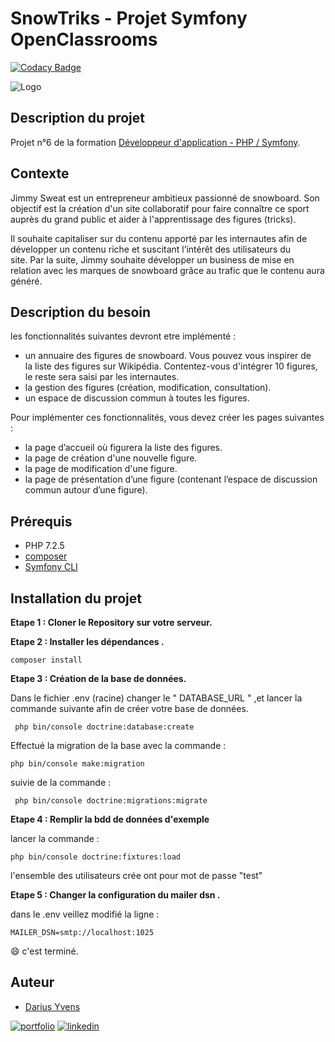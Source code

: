 
# SnowTriks - Projet Symfony OpenClassrooms

[![Codacy Badge](https://app.codacy.com/project/badge/Grade/29a59771543e458c9aa25bb23cda1ddd)](https://www.codacy.com/gh/yd67/SnowTricks/dashboard?utm_source=github.com&amp;utm_medium=referral&amp;utm_content=yd67/SnowTricks&amp;utm_campaign=Badge_Grade)

![Logo](https://user.oc-static.com/upload/2016/11/17/14793747168201_snowboard_neige_figure_saut_shutterstock_3516624621.jpg)


## Description du projet 

Projet n°6 de la formation [Développeur d'application - PHP / Symfony](https://openclassrooms.com/fr/paths/500-developpeur-dapplication-php-symfony#path-tabs).
## Contexte


Jimmy Sweat est un entrepreneur ambitieux passionné de snowboard. Son objectif est la création d'un site collaboratif pour faire connaître ce sport auprès du grand public et aider à l'apprentissage des figures (tricks).

Il souhaite capitaliser sur du contenu apporté par les internautes afin de développer un contenu riche et suscitant l’intérêt des utilisateurs du site. Par la suite, Jimmy souhaite développer un business de mise en relation avec les marques de snowboard grâce au trafic que le contenu aura généré.
## Description du besoin 

les fonctionnalités suivantes devront etre implémenté : 

- un annuaire des figures de snowboard. Vous pouvez vous inspirer de la liste des figures sur Wikipédia. Contentez-vous d'intégrer 10 figures, le reste sera saisi par les internautes.
- la gestion des figures (création, modification, consultation).
- un espace de discussion commun à toutes les figures.

Pour implémenter ces fonctionnalités, vous devez créer les pages suivantes :

- la page d’accueil où figurera la liste des figures.
- la page de création d'une nouvelle figure.
- la page de modification d'une figure.
- la page de présentation d’une figure (contenant l’espace de discussion commun autour d’une figure).


## Prérequis

 - PHP 7.2.5
 - [composer](https://getcomposer.org)
 - [Symfony CLI](https://symfony.com/download)
  

## Installation du projet

  **Etape 1 : Cloner le Repository sur votre serveur.**

  **Etape 2 : Installer les dépendances .**

   ```http 
  composer install
  ```
  **Etape 3 : Création de la base de données.**
  
  Dans le fichier .env (racine) changer le " DATABASE_URL " ,et lancer la 
  commande suivante afin de créer votre base de données.

 ```http 
  php bin/console doctrine:database:create
  ```
  Effectué la migration de la base avec la commande :

  ```http 
  php bin/console make:migration
  ```

  suivie de la commande :

  ```http 
   php bin/console doctrine:migrations:migrate
  ```


  **Etape 4 : Remplir la bdd de données d'exemple** 
 
 lancer la commande :
  ```http 
  php bin/console doctrine:fixtures:load
  ```

  l'ensemble des utilisateurs crée ont pour mot de passe "test"
  

   **Etape 5 : Changer la configuration du mailer dsn .** 
 
 dans le .env veillez modifié la ligne :
  ```http 
  MAILER_DSN=smtp://localhost:1025 
  ```

 😄 c'est terminé. 

 
 
## Auteur

- [Darius Yvens ](https://github.com/yd67)

[![portfolio](https://img.shields.io/badge/my_portfolio-000?style=for-the-badge&logo=ko-fi&logoColor=white)](https://www.darius-yvens.com/)
[![linkedin](https://img.shields.io/badge/linkedin-0A66C2?style=for-the-badge&logo=linkedin&logoColor=white)](https://fr.linkedin.com/in/yvens-darius)
